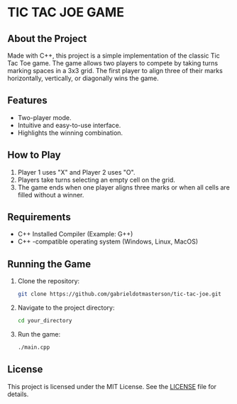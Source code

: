 # TIC TAC JOE GAME
## About the Project

Made with C++, this project is a simple implementation of the classic Tic Tac Toe game. The game allows two players to compete by taking turns marking spaces in a 3x3 grid. The first player to align three of their marks horizontally, vertically, or diagonally wins the game.

## Features

- Two-player mode.
- Intuitive and easy-to-use interface.
- Highlights the winning combination.

## How to Play

1. Player 1 uses "X" and Player 2 uses "O".
2. Players take turns selecting an empty cell on the grid.
3. The game ends when one player aligns three marks or when all cells are filled without a winner.

## Requirements

- C++ Installed Compiler (Example: G++)
- C++ -compatible operating system (Windows, Linux, MacOS)

## Running the Game

1. Clone the repository:
    ```bash
    git clone https://github.com/gabrieldotmasterson/tic-tac-joe.git
    ```
2. Navigate to the project directory:
    ```bash
    cd your_directory
    ```
3. Run the game:
    ```bash
    ./main.cpp
    ```

## License

This project is licensed under the MIT License. See the [LICENSE]() file for details.